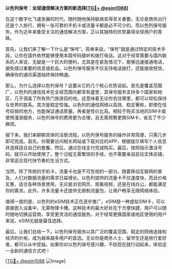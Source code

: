 **以色列保号：全球通信解决方案的新选择[[TG💪+ @esim1088](https://t.me/s/esim1088)]**

在这个数字化飞速发展的时代，随时随地保持联络变得至关重要。无论是商务出行还是个人旅行，拥有一张可靠的手机卡或流量卡都是必不可少的。而以色列保号服务，作为近年来备受关注的通信解决方案，正以其独特的优势赢得全球用户的青睐。

首先，让我们来了解一下什么是“保号”。简单来说，“保号”就是通过特定的技术手段，让你在国外依然能够使用本国号码接听和拨打电话。这对于经常需要与国内联系的人来说，无疑是一个巨大的便利。尤其是在紧急情况下，能够迅速接通电话，避免错过重要的信息或机会。以色列保号服务不仅支持电话拨打，还能接收短信，确保你的通讯渠道始终保持畅通。

那么，为什么选择以色列保号？这要从它的几个核心优势说起。首先是覆盖范围广。以色列的通信技术在全球范围内都享有盛誉，其保号服务支持多个国家和地区，几乎涵盖了所有热门旅游目的地。这意味着无论你去往哪里，都可以轻松保持与世界的联系。其次是稳定性强。以色列的通信网络以高效、稳定著称，即使在信号较弱的地方，也能保证通话质量。再者是性价比高。相较于购买当地的SIM卡或使用漫游服务，以色列保号的费用更为合理，且无需频繁更换SIM卡，省去了不少麻烦。

接下来，我们来聊聊具体的注册流程。以色列保号服务的操作非常简便，只需几步即可完成。首先，你需要访问相关网站或下载对应的APP，根据提示填写个人信息并选择适合自己的套餐。然后，通过在线支付完成购买。最后，按照指示激活号码，就可以开始使用了。整个过程无需繁琐的手续，也不需要亲自前往实体店铺，非常适合现代快节奏的生活方式。

当然，除了传统的手机卡，流量卡也是不可忽视的一部分。随着移动互联网的普及，人们对数据流量的需求日益增长。以色列提供的流量卡不仅速度快，而且价格实惠，适合各种场景使用。无论是浏览网页、观看视频，还是在线办公，都能满足你的需求。此外，许多流量卡还提供无限制流量包，让用户畅享无限网络体验。

值得一提的是，以色列的eSIM技术正在逐步推广。eSIM是一种虚拟SIM卡，可以直接嵌入设备中，无需物理卡槽。这种技术的最大好处在于方便快捷，用户可以随时随地切换运营商，享受更灵活的通信服务。对于经常更换国家或地区使用的用户来说，eSIM无疑是最佳选择。

最后，让我们总结一下。以色列保号服务以其广泛的覆盖范围、稳定的网络连接和经济的价格，成为越来越多用户的首选。无论你是商务人士、留学生还是旅行爱好者，都可以从中受益。如果你对以色列保号感兴趣，不妨现在就行动起来，体验这一全新的通信方式吧！

[[TG💪+ @esim1088](https://t.me/s/esim1088) ![Image](https://i.postimg.cc/4NQfJmqS/Snipaste-2025-05-13-00-14-12.png)]